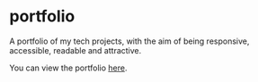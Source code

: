 # portfolio
A portfolio of my tech projects, with the aim of being responsive, accessible, readable and attractive.

You can view the portfolio [here](https://daffodil11.github.io/portfolio/).